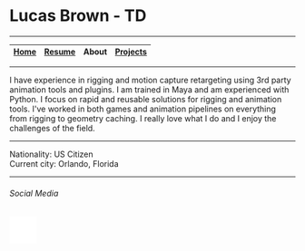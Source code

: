 # Lucas Brown - TD

---

| [Home](index.md) | [Resume](resume.md) | About | [Projects](pojects.md) |
| --- | --- | --- | --- |

---

I have experience in rigging and motion capture retargeting using 3rd party animation tools and plugins. 
I am trained in Maya and am experienced with Python. 
I focus on rapid and reusable solutions for rigging and animation tools. 
I've worked in both games and animation pipelines on everything from rigging to geometry caching. 
I really love what I do and I enjoy the challenges of the field.  

---

Nationality: US Citizen  
Current city: Orlando, Florida

---

###### Social Media

<a href="https://www.linkedin.com/in/imlucasbrown" target="_blank">![LinkedIn](images/linkedin.svg)</a>
